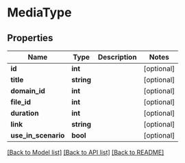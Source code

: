 # MediaType

## Properties
Name | Type | Description | Notes
------------ | ------------- | ------------- | -------------
**id** | **int** |  | [optional] 
**title** | **string** |  | [optional] 
**domain_id** | **int** |  | [optional] 
**file_id** | **int** |  | [optional] 
**duration** | **int** |  | [optional] 
**link** | **string** |  | [optional] 
**use_in_scenario** | **bool** |  | [optional] 

[[Back to Model list]](../../README.md#documentation-for-models) [[Back to API list]](../../README.md#documentation-for-api-endpoints) [[Back to README]](../../README.md)

